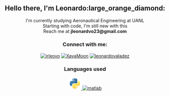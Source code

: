<h2 align="center">Hello there, I'm Leonardo:large_orange_diamond:</h2>
<p  align="center">
I'm currently studying Aeronautical Engineering at UANL<br>Starting with code, I'm still new with this<br>Reach me at <b>jleonardvo23@gmail.com</b>
</p>
<h3 align="center">Connect with me:</h3>
<p align="center">
  <a href="https://www.instagram.com/jrleovo/?r=nametag" target="blanck"><img align="center" src="https://camo.githubusercontent.com/c9dacf0f25a1489fdbc6c0d2b41cda58b77fa210a13a886d6f99e027adfbd358/68747470733a2f2f6564656e742e6769746875622e696f2f537570657254696e7949636f6e732f696d616765732f7376672f696e7374616772616d2e737667" alt="jrleovo" height="60" width="80" /></a>
  <a href="https://leetcode.com/XayaMoon/" target="blanck"><img align="center" src="https://leetcode.com/static/images/LeetCode_logo.png" alt="XayaMoon" height="60" width="70" /></a>
  <a href="https://www.linkedin.com/in/leonardovaladez/" target="blanck"><img align="center" src="https://camo.githubusercontent.com/c8a9c5b414cd812ad6a97a46c29af67239ddaeae08c41724ff7d945fb4c047e5/68747470733a2f2f6564656e742e6769746875622e696f2f537570657254696e7949636f6e732f696d616765732f7376672f6c696e6b6564696e2e737667" alt="leonardovaladez" height="60" width="80" /></a>
 </p>
<h3 align="center">Languages used</h3>
<p  align="center">
<a align="center" href="https://www.python.org" target="_blank"> <img src="https://raw.githubusercontent.com/devicons/devicon/master/icons/python/python-original.svg" alt="python" width="40" height="40"/> </a><a href="https://www.mathworks.com/" target="_blank"> <img src="https://upload.wikimedia.org/wikipedia/commons/2/21/Matlab_Logo.png" alt="matlab" width="40" height="40"/>
</p>
